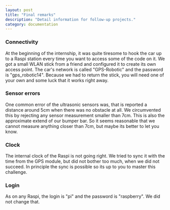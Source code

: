 ```yaml
---
layout: post
title: "Final remarks"
description: "Detail information for follow-up projects."
category: documentation
---
```


### Connectivity

At the beginning of the internship, it was quite tiresome to hook the car up to a Raspi station every time you want to access some of the code on it. We got a small WLAN stick from a friend and configured it to create its own access point. The car's network is called "GPS-Robotic" and the password is "gps_robotic14". Because we had to return the stick, you will need one of your own and some luck that it works right away.

### Sensor errors

One common error of the ultrasonic sensors was, that is reported a distance around 5cm when there was no obstacle at all. We circumvented this by rejecting any sensor measurement smaller than 7cm. This is also the approximate extend of our bumper bar. So it seems reasonable that we cannot measure anything closer than 7cm, but maybe its better to let you know.

### Clock

The internal clock of the Raspi is not going right. We tried to sync it with the time from the GPS module, but did not bother too much, when we did not succeed. In principle the sync is possible so its up to you to master this challenge.

### Login

As on any Raspi, the login is "pi" and the password is "raspberry". We did not change that.


